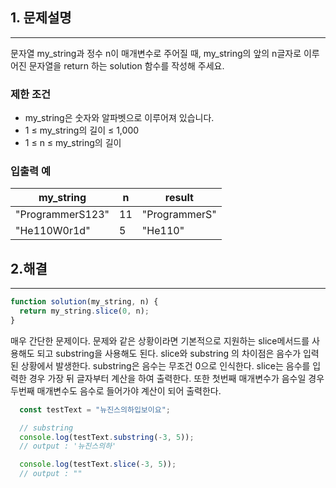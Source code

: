 ## 1. 문제설명

---

문자열 my_string과 정수 n이 매개변수로 주어질 때, my_string의 앞의 n글자로 이루어진 문자열을 return 하는 solution 함수를 작성해 주세요.

### 제한 조건

- my_string은 숫자와 알파벳으로 이루어져 있습니다.
- 1 ≤ my_string의 길이 ≤ 1,000
- 1 ≤ n ≤ my_string의 길이

### 입출력 예

|my_string|n|result|
|------|---|---|
|"ProgrammerS123"|11|"ProgrammerS"|
|"He110W0r1d"|5|"He110"|


## 2.해결

---

```jsx
function solution(my_string, n) {
  return my_string.slice(0, n);
}
```

매우 간단한 문제이다.
문제와 같은 상황이라면 기본적으로 지원하는 slice메서드를 사용해도 되고 substring을 사용해도 된다.
slice와 substring 의 차이점은 음수가 입력된 상황에서 발생한다.
substring은 음수는 무조건 0으로 인식한다.
slice는 음수를 입력한 경우 가장 뒤 글자부터 계산을 하여 출력한다.
또한 첫번째 매개변수가 음수일 경우 두번째 매개변수도 음수로 들어가야 계산이 되어 출력한다.

```jsx
  const testText = "뉴진스의하입보이요";

  // substring
  console.log(testText.substring(-3, 5));
  // output : '뉴진스의하'

  console.log(testText.slice(-3, 5));
  // output : ""
```
